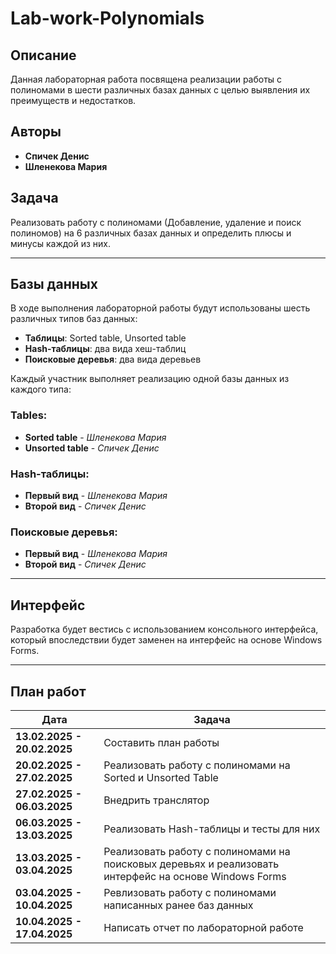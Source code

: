 # Lab-work-Polynomials
## Описание
Данная лабораторная работа посвящена реализации работы с полиномами в шести различных базах данных с целью выявления их преимуществ и недостатков.

## Авторы
- **Спичек Денис**
- **Шленекова Мария**

## Задача
Реализовать работу с полиномами (Добавление, удаление и поиск полиномов) на 6 различных базах данных и определить плюсы и минусы каждой из них.

---

## Базы данных
В ходе выполнения лабораторной работы будут использованы шесть различных типов баз данных:
- **Таблицы**: Sorted table, Unsorted table
- **Hash-таблицы**: два вида хеш-таблиц
- **Поисковые деревья**: два вида деревьев

Каждый участник выполняет реализацию одной базы данных из каждого типа:

### Tables:
- **Sorted table** - *Шленекова Мария*
- **Unsorted table** - *Спичек Денис*

### Hash-таблицы:
- **Первый вид** - *Шленекова Мария*
- **Второй вид** - *Спичек Денис*

### Поисковые деревья:
- **Первый вид** - *Шленекова Мария*
- **Второй вид** - *Спичек Денис*

---

## Интерфейс
Разработка будет вестись с использованием консольного интерфейса, который впоследствии будет заменен на интерфейс на основе Windows Forms.

---

## План работ
|             Дата            |                                         Задача                                                         |
|-----------------------------|--------------------------------------------------------------------------------------------------------|
| **13.02.2025 - 20.02.2025** | Составить план работы                                                                                  |
| **20.02.2025 - 27.02.2025** | Реализовать работу с полиномами на Sorted и Unsorted Table                                             |
| **27.02.2025 - 06.03.2025** | Внедрить транслятор                                                                                    |
| **06.03.2025 - 13.03.2025** | Реализовать Hash-таблицы и тесты для них                                                               |
| **13.03.2025 - 03.04.2025** | Реализовать работу с полиномами на поисковых деревьях и реализовать интерфейс на основе Windows Forms  |
| **03.04.2025 - 10.04.2025** | Ревлизовать работу  с полиномами написанных ранее баз данных                                           |
| **10.04.2025 - 17.04.2025** | Написать отчет по лабораторной работе                                                                  |

